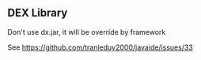 ## DEX Library

Don't use dx.jar, it will be override by framework

See https://github.com/tranleduy2000/javaide/issues/33